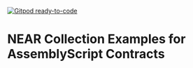 [![Gitpod ready-to-code](https://img.shields.io/badge/Gitpod-ready--to--code-blue?logo=gitpod)](https://gitpod.io/#https://github.com/near-examples/collection-examples-as)

# NEAR Collection Examples for AssemblyScript Contracts

